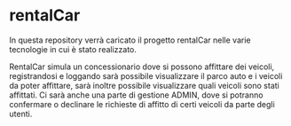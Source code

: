 # rentalCar
In questa repository verrà caricato il progetto rentalCar nelle varie tecnologie in cui è stato realizzato.

RentalCar simula un concessionario dove si possono affittare dei veicoli, registrandosi e loggando sarà possibile visualizzare il parco auto
e i veicoli da poter affittare, sarà inoltre possibile visualizzare quali veicoli sono stati affittati.
Ci sarà anche una parte di gestione ADMIN, dove si potranno confermare o declinare le richieste di affitto di certi veicoli da parte degli utenti.

